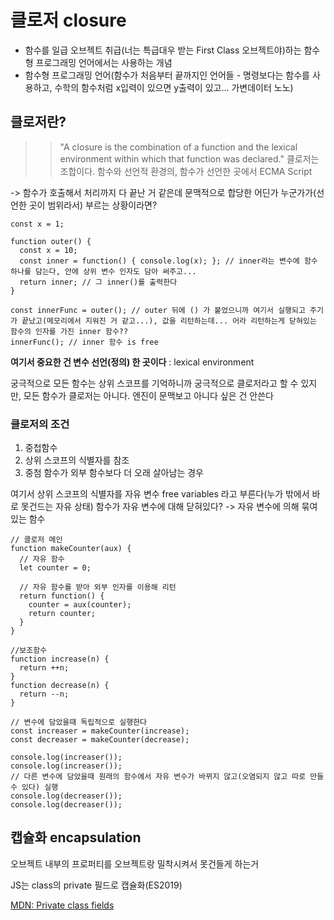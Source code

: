 # 클로저 closure

- 함수를 일급 오브젝트 취급(너는 특급대우 받는 First Class 오브젝트야)하는 함수형 프로그래밍 언어에서는 사용하는 개념
- 함수형 프로그래밍 언어(함수가 처음부터 끝까지인 언어들 - 명령보다는 함수를 사용하고, 수학의 함수처럼 x입력이 있으면 y출력이 있고... 가변데이터 노노)

## 클로저란?

>> "A closure is the combination of a function and the lexical environment within which that function was declared."
>> 클로저는 조합이다. 함수와 선언적 환경의, 함수가 선언한 곳에서
>> ECMA Script

-> 함수가 호출해서 처리까지 다 끝난 거 같은데 문맥적으로 합당한 어딘가 누군가가(선언한 곳이 범위라서) 부르는 상황이라면?

```/* JavaScript*/
const x = 1;

function outer() {
  const x = 10;
  const inner = function() { console.log(x); }; // inner라는 변수에 함수 하나를 담는다, 안에 상위 변수 인자도 담아 써주고...
  return inner; // 그 inner()를 출력한다
}

const innerFunc = outer(); // outer 뒤에 () 가 붙었으니까 여기서 실행되고 주기가 끝났고(메모리에서 지워진 거 같고...), 값을 리턴하는데... 어라 리턴하는게 닫혀있는 함수의 인자를 가진 inner 함수??
innerFunc(); // inner 함수 is free
```

**여기서 중요한 건 변수 선언(정의) 한 곳이다** : lexical environment

궁극적으로 모든 함수는 상위 스코프를 기억하니까 궁극적으로 클로저라고 할 수 있지만, 모든 함수가 클로저는 아니다. 엔진이 문맥보고 아니다 싶은 건 안쓴다

### 클로저의 조건

1. 중첩함수
2. 상위 스코프의 식별자를 참조
3. 중첨 함수가 외부 함수보다 더 오래 살아남는 경우

여기서 상위 스코프의 식별자를 자유 변수 free variables 라고 부른다(누가 밖에서 바로 못건드는 자유 상태)
함수가 자유 변수에 대해 닫혀있다? -> 자유 변수에 의해 묶여있는 함수

```/* JavaScript */
// 클로저 메인
function makeCounter(aux) {
  // 자유 함수
  let counter = 0;

  // 자유 함수를 받아 외부 인자를 이용해 리턴
  return function() {
    counter = aux(counter);
    return counter;
  }
}

//보조함수
function increase(n) {
  return ++n;
}
function decrease(n) {
  return --n;
}

// 변수에 담았을때 독립적으로 실행한다
const increaser = makeCounter(increase);
const decreaser = makeCounter(decrease);

console.log(increaser());
console.log(increaser());
// 다른 변수에 담았을때 원래의 함수에서 자유 변수가 바뀌지 않고(오염되지 않고 따로 만들 수 있다) 실행
console.log(decreaser());
console.log(decreaser());
```

## 캡슐화 encapsulation

오브젝트 내부의 프로퍼티를 오브젝트랑 밀착시켜서 못건들게 하는거

JS는 class의 private 필드로 캡슐화(ES2019)

[MDN: Private class fields](https://developer.mozilla.org/ko/docs/Web/JavaScript/Reference/Classes/Private_class_fields)
